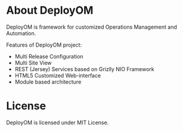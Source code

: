 About DeployOM
========

DeployOM is framework for customized Operations Management and Automation.

Features of DeployOM project:
 * Multi Release Configuration
 * Multi Site View
 * REST (Jersey) Services based on Grizlly NIO Framework
 * HTML5 Customized Web-interface
 * Module based architecture

License
=======

DeployOM is licensed under MIT License.

